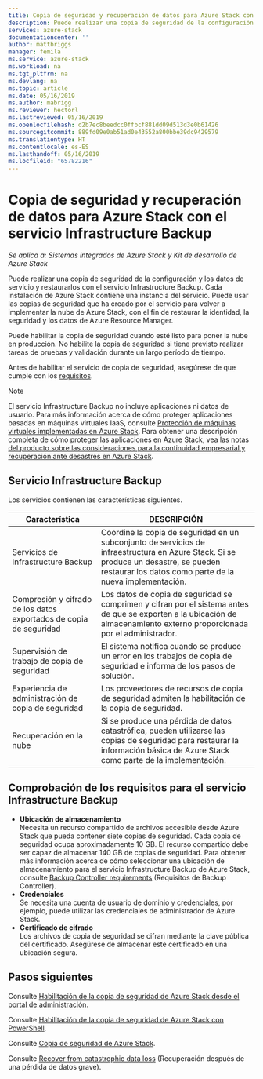 ```yaml
---
title: Copia de seguridad y recuperación de datos para Azure Stack con el servicio Infrastructure Backup | Microsoft Docs
description: Puede realizar una copia de seguridad de la configuración y los datos de servicio y restaurarlos con el servicio Infrastructure Backup.
services: azure-stack
documentationcenter: ''
author: mattbriggs
manager: femila
ms.service: azure-stack
ms.workload: na
ms.tgt_pltfrm: na
ms.devlang: na
ms.topic: article
ms.date: 05/16/2019
ms.author: mabrigg
ms.reviewer: hectorl
ms.lastreviewed: 05/16/2019
ms.openlocfilehash: d2b7ec8beedcc0ffbcf881dd09d513d3e0b61426
ms.sourcegitcommit: 889fd09e0ab51ad0e43552a800bbe39dc9429579
ms.translationtype: HT
ms.contentlocale: es-ES
ms.lasthandoff: 05/16/2019
ms.locfileid: "65782216"
---
```

# <a name="backup-and-data-recovery-for-azure-stack-with-the-infrastructure-backup-service"></a>Copia de seguridad y recuperación de datos para Azure Stack con el servicio Infrastructure Backup

*Se aplica a: Sistemas integrados de Azure Stack y Kit de desarrollo de Azure Stack*

Puede realizar una copia de seguridad de la configuración y los datos de servicio y restaurarlos con el servicio Infrastructure Backup. Cada instalación de Azure Stack contiene una instancia del servicio. Puede usar las copias de seguridad que ha creado por el servicio para volver a implementar la nube de Azure Stack, con el fin de restaurar la identidad, la seguridad y los datos de Azure Resource Manager. 

Puede habilitar la copia de seguridad cuando esté listo para poner la nube en producción. No habilite la copia de seguridad si tiene previsto realizar tareas de pruebas y validación durante un largo período de tiempo.

Antes de habilitar el servicio de copia de seguridad, asegúrese de que cumple con los [requisitos](#verify-requirements-for-the-infrastructure-backup-service).

> [!Note]  
> El servicio Infrastructure Backup no incluye aplicaciones ni datos de usuario. Para más información acerca de cómo proteger aplicaciones basadas en máquinas virtuales IaaS, consulte [Protección de máquinas virtuales implementadas en Azure Stack](../user/azure-stack-manage-vm-protect.md). Para obtener una descripción completa de cómo proteger las aplicaciones en Azure Stack, vea las [notas del producto sobre las consideraciones para la continuidad empresarial y recuperación ante desastres en Azure Stack](https://aka.ms/azurestackbcdrconsiderationswp).

## <a name="the-infrastructure-backup-service"></a>Servicio Infrastructure Backup

Los servicios contienen las características siguientes.

| Característica                                            | DESCRIPCIÓN                                                                                                                                                |
|----------------------------------------------------|------------------------------------------------------------------------------------------------------------------------------------------------------------|
| Servicios de Infrastructure Backup                     | Coordine la copia de seguridad en un subconjunto de servicios de infraestructura en Azure Stack. Si se produce un desastre, se pueden restaurar los datos como parte de la nueva implementación. |
| Compresión y cifrado de los datos exportados de copia de seguridad | Los datos de copia de seguridad se comprimen y cifran por el sistema antes de que se exporten a la ubicación de almacenamiento externo proporcionada por el administrador.                |
| Supervisión de trabajo de copia de seguridad                              | El sistema notifica cuando se produce un error en los trabajos de copia de seguridad e informa de los pasos de solución.                                                                                                |
| Experiencia de administración de copia de seguridad                       | Los proveedores de recursos de copia de seguridad admiten la habilitación de la copia de seguridad.                                                                                                                         |
| Recuperación en la nube                                     | Si se produce una pérdida de datos catastrófica, pueden utilizarse las copias de seguridad para restaurar la información básica de Azure Stack como parte de la implementación.                                 |

## <a name="verify-requirements-for-the-infrastructure-backup-service"></a>Comprobación de los requisitos para el servicio Infrastructure Backup

- **Ubicación de almacenamiento**  
  Necesita un recurso compartido de archivos accesible desde Azure Stack que pueda contener siete copias de seguridad. Cada copia de seguridad ocupa aproximadamente 10 GB. El recurso compartido debe ser capaz de almacenar 140 GB de copias de seguridad. Para obtener más información acerca de cómo seleccionar una ubicación de almacenamiento para el servicio Infrastructure Backup de Azure Stack, consulte [Backup Controller requirements](azure-stack-backup-reference.md#backup-controller-requirements) (Requisitos de Backup Controller).
- **Credenciales**  
  Se necesita una cuenta de usuario de dominio y credenciales, por ejemplo, puede utilizar las credenciales de administrador de Azure Stack.
- **Certificado de cifrado**  
  Los archivos de copia de seguridad se cifran mediante la clave pública del certificado. Asegúrese de almacenar este certificado en una ubicación segura. 


## <a name="next-steps"></a>Pasos siguientes

Consulte [Habilitación de la copia de seguridad de Azure Stack desde el portal de administración](azure-stack-backup-enable-backup-console.md).

Consulte [Habilitación de la copia de seguridad de Azure Stack con PowerShell](azure-stack-backup-enable-backup-powershell.md).

Consulte [Copia de seguridad de Azure Stack](azure-stack-backup-back-up-azure-stack.md ).

Consulte [Recover from catastrophic data loss](azure-stack-backup-recover-data.md) (Recuperación después de una pérdida de datos grave).
